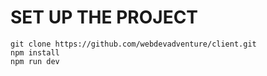 # SET UP THE PROJECT
```
git clone https://github.com/webdevadventure/client.git
npm install
npm run dev
```
